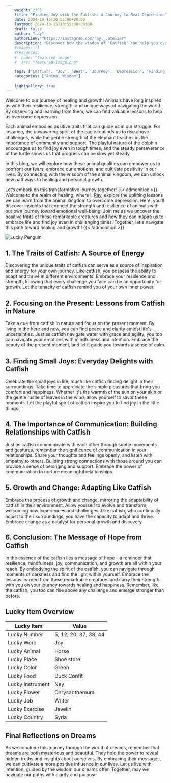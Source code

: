```yaml
---
    weight: 2701
    title: "Finding Joy with the Catfish: A Journey to Beat Depression"  # Assuming 'title' column exists
    date: 2024-10-15T10:55:00+08:00
    lastmod: 2024-10-15T10:55:00+08:00
    draft: false
    author: "ray"
    authorLink: "https://instagram.com/ray._.atelier"
    description: "Discover how the wisdom of 'Catfish' can help you overcome depression and find joy in your life journey."
    #images: []
    #resources:
    #- name: "featured-image"
    #  src: "featured-image.png"
    
    tags: ['Catfish', 'Joy', 'Beat', 'Journey', 'Depression', 'Finding']
    categories: ["Animal Wisdom"]
    
    lightgallery: true
---
```

    
Welcome to our journey of healing and growth! Animals have long inspired us with their resilience, strength, and unique ways of navigating the world. By observing and learning from them, we can find valuable lessons to help us overcome depression.

Each animal embodies positive traits that can guide us in our struggle. For instance, the unwavering spirit of the eagle reminds us to rise above challenges, while the gentle strength of the elephant teaches us the importance of community and support. The playful nature of the dolphin encourages us to find joy even in tough times, and the steady perseverance of the turtle shows us that progress can be slow yet steady.

In this blog, we will explore how these animal qualities can empower us to confront our fears, embrace our emotions, and cultivate positivity in our lives. By connecting with the wisdom of the animal kingdom, we can unlock new pathways to healing and personal growth.

Let’s embark on this transformative journey together!
{{< admonition >}}
Welcome to the realm of healing, where I, [Ray](https://instagram.com/ray._.atelier), explore the uplifting lessons we can learn from the animal kingdom to overcome depression. Here, you’ll discover insights that connect the strength and resilience of animals with our own journey toward emotional well-being. Join me as we uncover the positive traits of these remarkable creatures and how they can inspire us to embrace life and find joy even in challenging times. Together, let's navigate this path toward healing and growth!
{{< /admonition >}}

![Lucky Penguin](https://cdn.pixabay.com/photo/2024/09/07/02/34/penguins-9028827_1280.jpg "Lucky Penguin")

## 1. The Traits of Catfish: A Source of Energy  
Discovering the unique traits of catfish can serve as a source of inspiration and energy for your own journey. Like catfish, you possess the ability to adapt and thrive in different environments. Embrace your resilience and strength, knowing that every challenge you face can be an opportunity for growth. Let the tenacity of catfish remind you of your own inner power.

## 2. Focusing on the Present: Lessons from Catfish in Nature  
Take a cue from catfish in nature and focus on the present moment. By living in the here and now, you can find peace and clarity amidst life's uncertainties. Just as catfish navigate water with grace and agility, you too can navigate your emotions with mindfulness and intention. Embrace the beauty of the present moment, and let it guide you towards a sense of calm.

## 3. Finding Small Joys: Everyday Delights with Catfish  
Celebrate the small joys in life, much like catfish finding delight in their surroundings. Take time to appreciate the simple pleasures that bring you comfort and happiness. Whether it's the warmth of the sun on your skin or the gentle rustle of leaves in the wind, allow yourself to savor these moments. Let the playful spirit of catfish inspire you to find joy in the little things.

## 4. The Importance of Communication: Building Relationships with Catfish  
Just as catfish communicate with each other through subtle movements and gestures, remember the significance of communication in your relationships. Share your thoughts and feelings openly, and listen with empathy to others. Building strong connections with those around you can provide a sense of belonging and support. Embrace the power of communication to nurture meaningful relationships.

## 5. Growth and Change: Adapting Like Catfish  
Embrace the process of growth and change, mirroring the adaptability of catfish in their environment. Allow yourself to evolve and transform, welcoming new experiences and challenges. Like catfish, who continually adjust to their surroundings, you have the capacity to adapt and thrive. Embrace change as a catalyst for personal growth and discovery.

## 6. Conclusion: The Message of Hope from Catfish  
In the essence of the catfish lies a message of hope – a reminder that resilience, mindfulness, joy, communication, and growth are all within your reach. By embodying the spirit of the catfish, you can navigate through moments of darkness and find the light within yourself. Embrace the lessons learned from these remarkable creatures and carry their strength with you on your journey towards healing and happiness. Remember, like the catfish, you too can rise above any challenge and emerge stronger than before.


## Lucky Item Overview
| Lucky Item          | Value              |
|---------------|--------------------|
| Lucky Number        | 5, 12, 20, 37, 38, 44  |
| Lucky Word          | Joy |
| Lucky Animal        | Horse |
| Lucky Place         | Shoe store     |
| Lucky Color         | Green     |
| Lucky Food          | Duck Confit      |
| Lucky Instrument    | Ney |
| Lucky Flower        | Chrysanthemum    |
| Lucky Job           | Writer       |
| Lucky Exercise      | Javelin  |
| Lucky Country       | Syria    |


##  Final Reflections on Dreams

As we conclude this journey through the world of dreams, remember that dreams are both mysterious and beautiful. They hold the power to reveal hidden truths and insights about ourselves. By embracing their messages, we can cultivate a more positive influence in our lives. Let us live with intention, guided by the wisdom our dreams offer. Together, may we navigate our paths with clarity and purpose.
